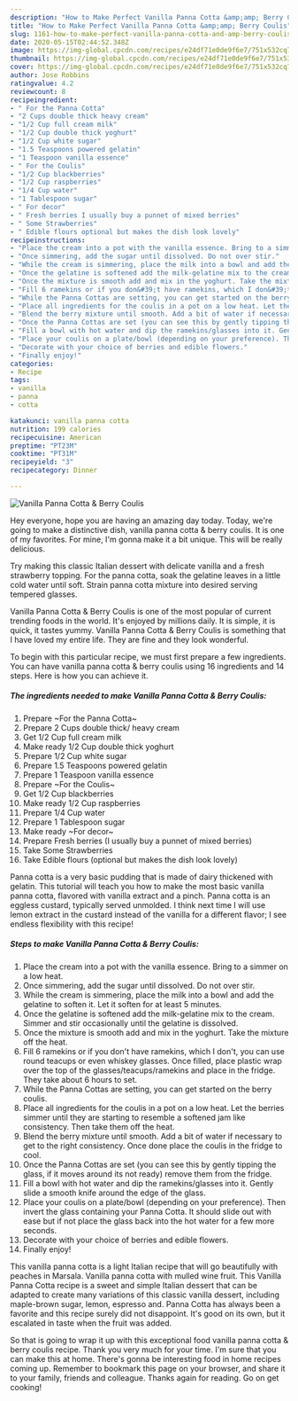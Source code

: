 ```yaml
---
description: "How to Make Perfect Vanilla Panna Cotta &amp;amp; Berry Coulis"
title: "How to Make Perfect Vanilla Panna Cotta &amp;amp; Berry Coulis"
slug: 1161-how-to-make-perfect-vanilla-panna-cotta-and-amp-berry-coulis
date: 2020-05-15T02:44:52.348Z
image: https://img-global.cpcdn.com/recipes/e24df71e0de9f6e7/751x532cq70/vanilla-panna-cotta-berry-coulis-recipe-main-photo.jpg
thumbnail: https://img-global.cpcdn.com/recipes/e24df71e0de9f6e7/751x532cq70/vanilla-panna-cotta-berry-coulis-recipe-main-photo.jpg
cover: https://img-global.cpcdn.com/recipes/e24df71e0de9f6e7/751x532cq70/vanilla-panna-cotta-berry-coulis-recipe-main-photo.jpg
author: Jose Robbins
ratingvalue: 4.2
reviewcount: 8
recipeingredient:
- " For the Panna Cotta"
- "2 Cups double thick heavy cream"
- "1/2 Cup full cream milk"
- "1/2 Cup double thick yoghurt"
- "1/2 Cup white sugar"
- "1.5 Teaspoons powered gelatin"
- "1 Teaspoon vanilla essence"
- " For the Coulis"
- "1/2 Cup blackberries"
- "1/2 Cup raspberries"
- "1/4 Cup water"
- "1 Tablespoon sugar"
- " For decor"
- " Fresh berries I usually buy a punnet of mixed berries"
- " Some Strawberries"
- " Edible flours optional but makes the dish look lovely"
recipeinstructions:
- "Place the cream into a pot with the vanilla essence. Bring to a simmer on a low heat."
- "Once simmering, add the sugar until dissolved. Do not over stir."
- "While the cream is simmering, place the milk into a bowl and add the gelatine to soften it. Let it soften for at least 5 minutes."
- "Once the gelatine is softened add the milk-gelatine mix to the cream. Simmer and stir occasionally until the gelatine is dissolved."
- "Once the mixture is smooth add and mix in the yoghurt. Take the mixture off the heat."
- "Fill 6 ramekins or if you don&#39;t have ramekins, which I don&#39;t, you can use round teacups or even whiskey glasses. Once filled, place plastic wrap over the top of the glasses/teacups/ramekins and place in the fridge. They take about 6 hours to set."
- "While the Panna Cottas are setting, you can get started on the berry coulis."
- "Place all ingredients for the coulis in a pot on a low heat. Let the berries simmer until they are starting to resemble a softened jam like consistency. Then take them off the heat."
- "Blend the berry mixture until smooth. Add a bit of water if necessary to get to the right consistency. Once done place the coulis in the fridge to cool."
- "Once the Panna Cottas are set (you can see this by gently tipping the glass, if it moves around its not ready) remove them from the fridge."
- "Fill a bowl with hot water and dip the ramekins/glasses into it. Gently slide a smooth knife around the edge of the glass."
- "Place your coulis on a plate/bowl (depending on your preference). Then invert the glass containing your Panna Cotta. It should slide out with ease but if not place the glass back into the hot water for a few more seconds."
- "Decorate with your choice of berries and edible flowers."
- "Finally enjoy!"
categories:
- Recipe
tags:
- vanilla
- panna
- cotta

katakunci: vanilla panna cotta 
nutrition: 199 calories
recipecuisine: American
preptime: "PT23M"
cooktime: "PT31M"
recipeyield: "3"
recipecategory: Dinner

---
```



![Vanilla Panna Cotta &amp; Berry Coulis](https://img-global.cpcdn.com/recipes/e24df71e0de9f6e7/751x532cq70/vanilla-panna-cotta-berry-coulis-recipe-main-photo.jpg)

Hey everyone, hope you are having an amazing day today. Today, we're going to make a distinctive dish, vanilla panna cotta &amp; berry coulis. It is one of my favorites. For mine, I'm gonna make it a bit unique. This will be really delicious.

Try making this classic Italian dessert with delicate vanilla and a fresh strawberry topping. For the panna cotta, soak the gelatine leaves in a little cold water until soft. Strain panna cotta mixture into desired serving tempered glasses.

Vanilla Panna Cotta &amp; Berry Coulis is one of the most popular of current trending foods in the world. It's enjoyed by millions daily. It is simple, it is quick, it tastes yummy. Vanilla Panna Cotta &amp; Berry Coulis is something that I have loved my entire life. They are fine and they look wonderful.


To begin with this particular recipe, we must first prepare a few ingredients. You can have vanilla panna cotta &amp; berry coulis using 16 ingredients and 14 steps. Here is how you can achieve it.

<!--inarticleads1-->

##### The ingredients needed to make Vanilla Panna Cotta &amp; Berry Coulis:

1. Prepare  ~For the Panna Cotta~
1. Prepare 2 Cups double thick/ heavy cream
1. Get 1/2 Cup full cream milk
1. Make ready 1/2 Cup double thick yoghurt
1. Prepare 1/2 Cup white sugar
1. Prepare 1.5 Teaspoons powered gelatin
1. Prepare 1 Teaspoon vanilla essence
1. Prepare  ~For the Coulis~
1. Get 1/2 Cup blackberries
1. Make ready 1/2 Cup raspberries
1. Prepare 1/4 Cup water
1. Prepare 1 Tablespoon sugar
1. Make ready  ~For decor~
1. Prepare  Fresh berries (I usually buy a punnet of mixed berries)
1. Take  Some Strawberries
1. Take  Edible flours (optional but makes the dish look lovely)


Panna cotta is a very basic pudding that is made of dairy thickened with gelatin. This tutorial will teach you how to make the most basic vanilla panna cotta, flavored with vanilla extract and a pinch. Panna cotta is an eggless custard, typically served unmolded. I think next time I will use lemon extract in the custard instead of the vanilla for a different flavor; I see endless flexibility with this recipe! 

<!--inarticleads2-->

##### Steps to make Vanilla Panna Cotta &amp; Berry Coulis:

1. Place the cream into a pot with the vanilla essence. Bring to a simmer on a low heat.
1. Once simmering, add the sugar until dissolved. Do not over stir.
1. While the cream is simmering, place the milk into a bowl and add the gelatine to soften it. Let it soften for at least 5 minutes.
1. Once the gelatine is softened add the milk-gelatine mix to the cream. Simmer and stir occasionally until the gelatine is dissolved.
1. Once the mixture is smooth add and mix in the yoghurt. Take the mixture off the heat.
1. Fill 6 ramekins or if you don&#39;t have ramekins, which I don&#39;t, you can use round teacups or even whiskey glasses. Once filled, place plastic wrap over the top of the glasses/teacups/ramekins and place in the fridge. They take about 6 hours to set.
1. While the Panna Cottas are setting, you can get started on the berry coulis.
1. Place all ingredients for the coulis in a pot on a low heat. Let the berries simmer until they are starting to resemble a softened jam like consistency. Then take them off the heat.
1. Blend the berry mixture until smooth. Add a bit of water if necessary to get to the right consistency. Once done place the coulis in the fridge to cool.
1. Once the Panna Cottas are set (you can see this by gently tipping the glass, if it moves around its not ready) remove them from the fridge.
1. Fill a bowl with hot water and dip the ramekins/glasses into it. Gently slide a smooth knife around the edge of the glass.
1. Place your coulis on a plate/bowl (depending on your preference). Then invert the glass containing your Panna Cotta. It should slide out with ease but if not place the glass back into the hot water for a few more seconds.
1. Decorate with your choice of berries and edible flowers.
1. Finally enjoy!


This vanilla panna cotta is a light Italian recipe that will go beautifully with peaches in Marsala. Vanilla panna cotta with mulled wine fruit. This Vanilla Panna Cotta recipe is a sweet and simple Italian dessert that can be adapted to create many variations of this classic vanilla dessert, including maple-brown sugar, lemon, espresso and. Panna Cotta has always been a favorite and this recipe surely did not disappoint. It&#39;s good on its own, but it escalated in taste when the fruit was added. 

So that is going to wrap it up with this exceptional food vanilla panna cotta &amp; berry coulis recipe. Thank you very much for your time. I'm sure that you can make this at home. There's gonna be interesting food in home recipes coming up. Remember to bookmark this page on your browser, and share it to your family, friends and colleague. Thanks again for reading. Go on get cooking!
